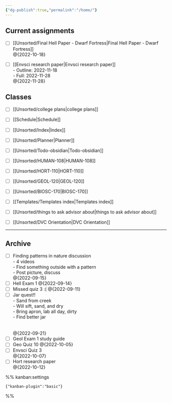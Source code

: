 ```yaml
---
{"dg-publish":true,"permalink":"/home/"}
---
```



## Current assignments

- [ ] [[Unsorted/Final Hell Paper - Dwarf Fortress\|Final Hell Paper - Dwarf Fortress]]<br>@{2022-10-18}
- [ ] [[Envsci research paper\|Envsci research paper]]<br>- Outline: 2022-11-18<br>- Full:       2022-11-28<br>@{2022-11-28}


## Classes

- [ ] [[Unsorted/college plans\|college plans]]
- [ ] [[Schedule\|Schedule]]
- [ ] [[Unsorted/Index\|Index]]
- [ ] [[Unsorted/Planner\|Planner]]
- [ ] [[Unsorted/Todo-obsidian\|Todo-obsidian]]
- [ ] [[Unsorted/HUMAN-108\|HUMAN-108]]
- [ ] [[Unsorted/HORT-110\|HORT-110]]
- [ ] [[Unsorted/GEOL-120\|GEOL-120]]
- [ ] [[Unsorted/BIOSC-170\|BIOSC-170]]
- [ ] [[Templates/Templates index\|Templates index]]
- [ ] [[Unsorted/things to ask advisor about\|things to ask advisor about]]
- [ ] [[Unsorted/DVC Orientation\|DVC Orientation]]


***

## Archive

- [ ] Finding patterns in nature discussion<br>- 4 videos<br>- Find something outside with a pattern<br>- Post picture, discuss<br>@{2022-09-15}
- [ ] Hell Exam 1 @{2022-09-14}
- [ ] Missed quiz 3 :( @{2022-09-11}
- [ ] Jar quest!!<br>- Sand from creek<br>- Will sift, sand, and dry<br>- Bring apron, lab all day, dirty<br>- Find better jar<br><br><br>@{2022-09-21}
- [ ] Geol Exam 1 study guide
- [ ] Geo Quiz 10 @{2022-10-05}
- [ ] Envsci Quiz 3<br>@{2022-10-07}
- [ ] Hort research paper<br>@{2022-10-12}

%% kanban:settings
```
{"kanban-plugin":"basic"}
```
%%